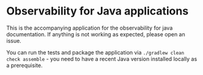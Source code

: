 # Observability for Java applications

This is the accompanying application for the observability for java
documentation. If anything is not working as expected, please open an issue.

You can run the tests and package the application via `./gradlew clean check
assemble` - you need to have a recent Java version installed locally as a
prerequisite.


